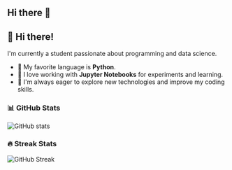 ## Hi there 👋

## 👋 Hi there!

I'm currently a student passionate about programming and data science.  
- 🐍 My favorite language is **Python**.
- 📓 I love working with **Jupyter Notebooks** for experiments and learning.
- 🚀 I'm always eager to explore new technologies and improve my coding skills.

### 📊 GitHub Stats
![GitHub stats](https://github-readme-stats.vercel.app/api?username=nzx03&show_icons=true&theme=radical)

### 🔥 Streak Stats
![GitHub Streak](https://streak-stats.demolab.com?user=nzx03&theme=dark&hide_border=true)
